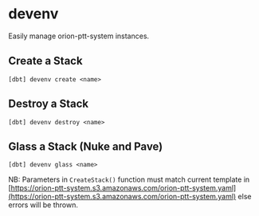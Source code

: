 # devenv

Easily manage orion-ptt-system instances.

## Create a Stack

    [dbt] devenv create <name>

## Destroy a Stack

    [dbt] devenv destroy <name>

## Glass a Stack (Nuke and Pave)

    [dbt] devenv glass <name>

NB: Parameters in `CreateStack()` function must match current template in [https://orion-ptt-system.s3.amazonaws.com/orion-ptt-system.yaml](https://orion-ptt-system.s3.amazonaws.com/orion-ptt-system.yaml) else errors will be thrown.